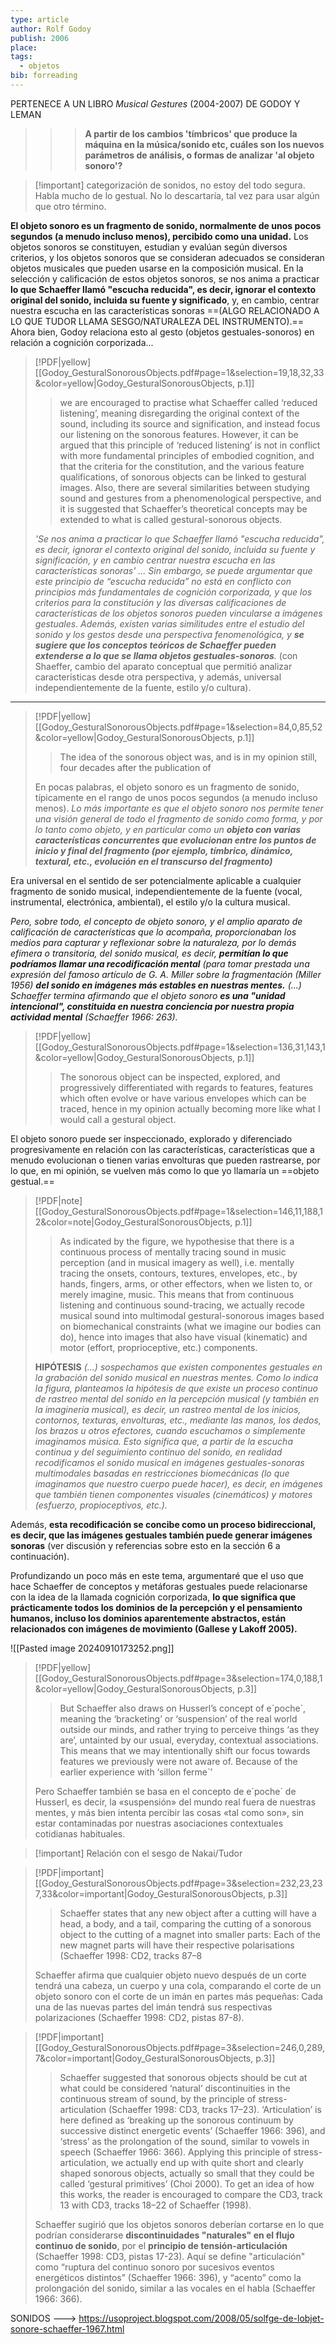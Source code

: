 ```yaml
---
type: article
author: Rolf Godoy
publish: 2006
place: 
tags:
  - objetos
bib: forreading
---
```


PERTENECE A UN LIBRO *Musical Gestures* (2004-2007) DE GODOY Y LEMAN

>>> **A partir de los cambios 'tímbricos' que produce la máquina en la música/sonido etc, cuáles son los nuevos parámetros de análisis, o formas de analizar 'al objeto sonoro'?**

>[!important] categorización de sonidos, no estoy del todo segura. Habla mucho de lo gestual. No lo descartaría, tal vez para usar algún que otro término.


**El objeto sonoro es un fragmento de sonido, normalmente de unos pocos segundos (a menudo incluso menos), percibido como una unidad.** Los objetos sonoros se constituyen, estudian y evalúan según diversos criterios, y los objetos sonoros que se consideran adecuados se consideran objetos musicales que pueden usarse en la composición musical. En la selección y calificación de estos objetos sonoros, se nos anima a practicar **lo que Schaeffer llamó "escucha reducida", es decir, ignorar el contexto original del sonido, incluida su fuente y significado**, y, en cambio, centrar nuestra escucha en las características sonoras ==(ALGO RELACIONADO A LO QUE TUDOR LLAMA SESGO/NATURALEZA DEL INSTRUMENTO).== Ahora bien, Godoy relaciona esto al gesto (objetos gestuales-sonoros) en relación a cognición corporizada...

> [!PDF|yellow] [[Godoy_GesturalSonorousObjects.pdf#page=1&selection=19,18,32,33&color=yellow|Godoy_GesturalSonorousObjects, p.1]]
> > we are encouraged to practise what Schaeffer called ‘reduced listening’, meaning disregarding the original context of the sound, including its source and signification, and instead focus our listening on the sonorous features. However, it can be argued that this principle of ‘reduced listening’ is not in conflict with more fundamental principles of embodied cognition, and that the criteria for the constitution, and the various feature qualifications, of sonorous objects can be linked to gestural images. Also, there are several similarities between studying sound and gestures from a phenomenological perspective, and it is suggested that Schaeffer’s theoretical concepts may be extended to what is called gestural-sonorous objects.
> 
> *'Se nos anima a practicar lo que Schaeffer llamó "escucha reducida", es decir, ignorar el contexto original del sonido, incluida su fuente y significación, y en cambio centrar nuestra escucha en las características sonoras' ... Sin embargo, se puede argumentar que este principio de “escucha reducida” no está en conflicto con principios más fundamentales de cognición corporizada, y que los criterios para la constitución y las diversas calificaciones de características de los objetos sonoros pueden vincularse a imágenes gestuales. Además, existen varias similitudes entre el estudio del sonido y los gestos desde una perspectiva fenomenológica, y **se sugiere que los conceptos teóricos de Schaeffer pueden extenderse a lo que se llama objetos gestuales-sonoros**.* (con Shaeffer, cambio del aparato conceptual que permitió analizar características desde otra perspectiva, y además, universal independientemente de la fuente, estilo y/o cultura).

---

> [!PDF|yellow] [[Godoy_GesturalSonorousObjects.pdf#page=1&selection=84,0,85,52&color=yellow|Godoy_GesturalSonorousObjects, p.1]]
> > The idea of the sonorous object was, and is in my opinion still, four decades after the publication of
> 
> En pocas palabras, el objeto sonoro es un fragmento de sonido, típicamente en el rango de unos pocos segundos (a menudo incluso menos).
*Lo más importante es que el objeto sonoro nos permite tener una visión general de todo el fragmento de sonido como forma, y ​​por lo tanto como objeto, y en particular como un **objeto con varias características concurrentes que evolucionan entre los puntos de inicio y final del fragmento (por ejemplo, tímbrico, dinámico, textural, etc., evolución en el transcurso del fragmento)***

Era universal en el sentido de ser potencialmente aplicable a cualquier fragmento de sonido musical, independientemente de la fuente (vocal, instrumental, electrónica, ambiental), el estilo y/o la cultura musical. 

*Pero, sobre todo, el concepto de objeto sonoro, y el amplio aparato de calificación de características que lo acompaña, proporcionaban los medios para capturar y reflexionar sobre la naturaleza, por lo demás efímera o transitoria, del sonido musical, es decir, **permitían lo que podríamos llamar una recodificación mental** (para tomar prestada una expresión del famoso artículo de G. A. Miller sobre la fragmentación (Miller 1956) **del sonido en imágenes más estables en nuestras mentes.** (...) Schaeffer termina afirmando que el objeto sonoro **es una "unidad intencional", constituida en nuestra conciencia por nuestra propia actividad mental** (Schaeffer 1966: 263).*

> [!PDF|yellow] [[Godoy_GesturalSonorousObjects.pdf#page=1&selection=136,31,143,1&color=yellow|Godoy_GesturalSonorousObjects, p.1]]
> >  The sonorous object can be inspected, explored, and progressively differentiated with regards to features, features which often evolve or have various envelopes which can be traced, hence in my opinion actually becoming more like what I would call a gestural object.
> 
> 
El objeto sonoro puede ser inspeccionado, explorado y diferenciado progresivamente en relación con las características, características que a menudo evolucionan o tienen varias envolturas que pueden rastrearse, por lo que, en mi opinión, se vuelven más como lo que yo llamaría un ==objeto gestual.==

> [!PDF|note] [[Godoy_GesturalSonorousObjects.pdf#page=1&selection=146,11,188,12&color=note|Godoy_GesturalSonorousObjects, p.1]]
> > As indicated by the figure, we hypothesise that there is a continuous process of mentally tracing sound in music perception (and in musical imagery as well), i.e. mentally tracing the onsets, contours, textures, envelopes, etc., by hands, fingers, arms, or other effectors, when we listen to, or merely imagine, music. This means that from continuous listening and continuous sound-tracing, we actually recode musical sound into multimodal gestural-sonorous images based on biomechanical constraints (what we imagine our bodies can do), hence into images that also have visual (kinematic) and motor (effort, proprioceptive, etc.) components. 
> 
> **HIPÓTESIS**
*(...) sospechamos que existen componentes gestuales en la grabación del sonido musical en nuestras mentes. Como lo indica la figura, planteamos la hipótesis de que existe un proceso continuo de rastreo mental del sonido en la percepción musical (y también en la imaginería musical), es decir, un rastreo mental de los inicios, contornos, texturas, envolturas, etc., mediante las manos, los dedos, los brazos u otros efectores, cuando escuchamos o simplemente imaginamos música. Esto significa que, a partir de la escucha continua y del seguimiento continuo del sonido, en realidad recodificamos el sonido musical en imágenes gestuales-sonoras multimodales basadas en restricciones biomecánicas (lo que imaginamos que nuestro cuerpo puede hacer), es decir, en imágenes que también tienen componentes visuales (cinemáticos) y motores (esfuerzo, propioceptivos, etc.).*

Además, **esta recodificación se concibe como un proceso bidireccional, es decir, que las imágenes gestuales también puede generar imágenes sonoras** (ver discusión y referencias sobre esto en la sección 6 a continuación).

Profundizando un poco más en este tema, argumentaré que el uso que hace Schaeffer de conceptos y metáforas gestuales puede relacionarse con la idea de la llamada cognición corporizada, **lo que significa que prácticamente todos los dominios de la percepción y el pensamiento humanos, incluso los dominios aparentemente abstractos, están relacionados con imágenes de movimiento (Gallese y Lakoff 2005).**

![[Pasted image 20240910173252.png]]


> [!PDF|yellow] [[Godoy_GesturalSonorousObjects.pdf#page=3&selection=174,0,188,1&color=yellow|Godoy_GesturalSonorousObjects, p.3]]
> > But Schaeffer also draws on Husserl’s concept of e´poche´, meaning the ‘bracketing’ or ‘suspension’ of the real world outside our minds, and rather trying to perceive things ‘as they are’, untainted by our usual, everyday, contextual associations. This means that we may intentionally shift our focus towards features we previously were not aware of. Because of the earlier experience with ‘sillon ferme´’
> 
> Pero Schaeffer también se basa en el concepto de e´poche´ de Husserl, es decir, la «suspensión» del mundo real fuera de nuestras mentes, y más bien intenta percibir las cosas «tal como son», sin estar contaminadas por nuestras asociaciones contextuales cotidianas habituales.

> [!important] Relación con el sesgo de Nakai/Tudor 

> [!PDF|important] [[Godoy_GesturalSonorousObjects.pdf#page=3&selection=232,23,237,33&color=important|Godoy_GesturalSonorousObjects, p.3]]
> > Schaeffer states that any new object after a cutting will have a head, a body, and a tail, comparing the cutting of a sonorous object to the cutting of a magnet into smaller parts: Each of the new magnet parts will have their respective polarisations (Schaeffer 1998: CD2, tracks 87–8
> 
> Schaeffer afirma que cualquier objeto nuevo después de un corte tendrá una cabeza, un cuerpo y una cola, comparando el corte de un objeto sonoro con el corte de un imán en partes más pequeñas: Cada una de las nuevas partes del imán tendrá sus respectivas polarizaciones (Schaeffer 1998: CD2, pistas 87-8).

> [!PDF|important] [[Godoy_GesturalSonorousObjects.pdf#page=3&selection=246,0,289,7&color=important|Godoy_GesturalSonorousObjects, p.3]]
> > Schaeffer suggested that sonorous objects should be cut at what could be considered ‘natural’ discontinuities in the continuous stream of sound, by the principle of stress-articulation (Schaeffer 1998: CD3, tracks 17–23). ‘Articulation’ is here defined as ‘breaking up the sonorous continuum by successive distinct energetic events’ (Schaeffer 1966: 396), and ‘stress’ as the prolongation of the sound, similar to vowels in speech (Schaeffer 1966: 366). Applying this principle of stress-articulation, we actually end up with quite short and clearly shaped sonorous objects, actually so small that they could be called ‘gestural primitives’ (Choi 2000). To get an idea of how this works, the reader is encouraged to compare the CD3, track 13 with CD3, tracks 18–22 of Schaeffer (1998).
> 
> Schaeffer sugirió que los objetos sonoros deberían cortarse en lo que podrían considerarse **discontinuidades "naturales" en el flujo continuo de sonido**, por el **principio de tensión-articulación** (Schaeffer 1998: CD3, pistas 17-23). ​​Aquí se define "articulación" como “ruptura del continuo sonoro por sucesivos eventos energéticos distintos” (Schaeffer 1966: 396), y “acento” como la prolongación del sonido, similar a las vocales en el habla (Schaeffer 1966: 366).

SONIDOS ---> https://usoproject.blogspot.com/2008/05/solfge-de-lobjet-sonore-schaeffer-1967.html
